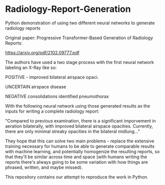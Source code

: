# Radiology-Report-Generation
Python demonstration of using two different neural networks to generate radiology reports

Original paper: Progressive Transformer-Based Generation of Radiology Reports:

https://arxiv.org/pdf/2102.09777.pdf


The authors have used a two stage process with the first neural network labeling an X-Ray like so:

POSITIVE - improved bilateral airspace opaci.

UNCERTAIN airspace disease

NEGATIVE consolidations identified pneumothorax


With the following neural network using those generated results as the inputs for writing a complete radiology report:

"Compared to previous examination, there is a significant imporvement in aeration bilaterally, with improved bilateral airspace opacities. Currently, there are only minimal streaky opacities in the bilateral midlung..."


They hope that this can solve two main problems - replace the extensive training necessary for humans to be able to generate comparable results with machine learning, and potentially homogenize the resulting reports, so that they'll be similar across time and space (with humans writing the reports there's always going to be some variation with how things are phrased, written, and maybe missed).

This repository contains our attempt to reproduce the work in Python.
